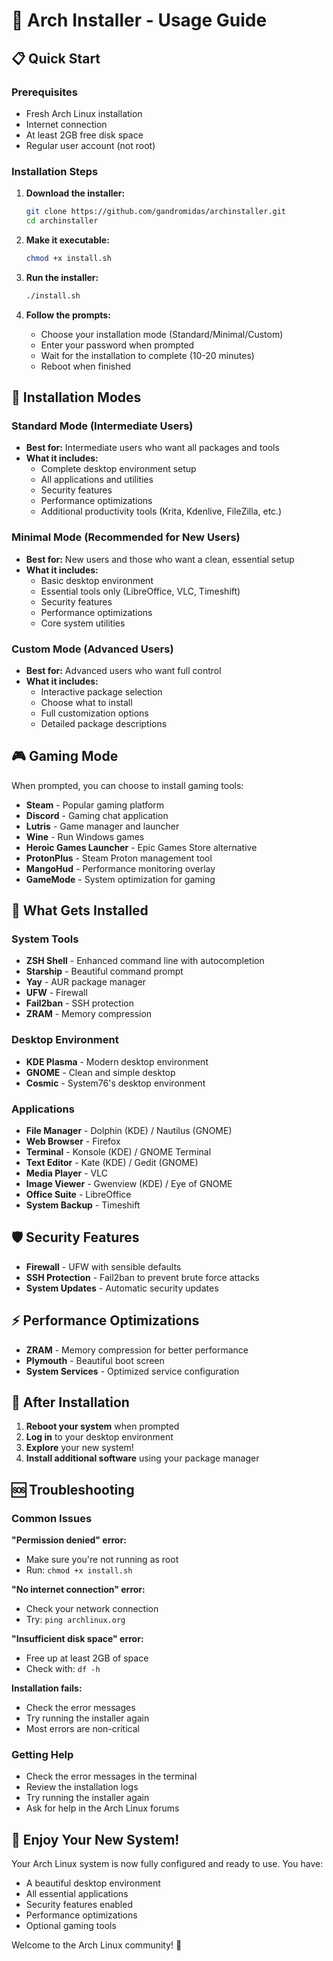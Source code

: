 # 🚀 Arch Installer - Usage Guide

## 📋 Quick Start

### Prerequisites
- Fresh Arch Linux installation
- Internet connection
- At least 2GB free disk space
- Regular user account (not root)

### Installation Steps

1. **Download the installer:**
   ```bash
   git clone https://github.com/gandromidas/archinstaller.git
   cd archinstaller
   ```

2. **Make it executable:**
   ```bash
   chmod +x install.sh
   ```

3. **Run the installer:**
   ```bash
   ./install.sh
   ```

4. **Follow the prompts:**
   - Choose your installation mode (Standard/Minimal/Custom)
   - Enter your password when prompted
   - Wait for the installation to complete (10-20 minutes)
   - Reboot when finished

## 🎯 Installation Modes

### Standard Mode (Intermediate Users)
- **Best for:** Intermediate users who want all packages and tools
- **What it includes:**
  - Complete desktop environment setup
  - All applications and utilities
  - Security features
  - Performance optimizations
  - Additional productivity tools (Krita, Kdenlive, FileZilla, etc.)

### Minimal Mode (Recommended for New Users)
- **Best for:** New users and those who want a clean, essential setup
- **What it includes:**
  - Basic desktop environment
  - Essential tools only (LibreOffice, VLC, Timeshift)
  - Security features
  - Performance optimizations
  - Core system utilities

### Custom Mode (Advanced Users)
- **Best for:** Advanced users who want full control
- **What it includes:**
  - Interactive package selection
  - Choose what to install
  - Full customization options
  - Detailed package descriptions

## 🎮 Gaming Mode

When prompted, you can choose to install gaming tools:
- **Steam** - Popular gaming platform
- **Discord** - Gaming chat application
- **Lutris** - Game manager and launcher
- **Wine** - Run Windows games
- **Heroic Games Launcher** - Epic Games Store alternative
- **ProtonPlus** - Steam Proton management tool
- **MangoHud** - Performance monitoring overlay
- **GameMode** - System optimization for gaming

## 🔧 What Gets Installed

### System Tools
- **ZSH Shell** - Enhanced command line with autocompletion
- **Starship** - Beautiful command prompt
- **Yay** - AUR package manager
- **UFW** - Firewall
- **Fail2ban** - SSH protection
- **ZRAM** - Memory compression

### Desktop Environment
- **KDE Plasma** - Modern desktop environment
- **GNOME** - Clean and simple desktop
- **Cosmic** - System76's desktop environment

### Applications
- **File Manager** - Dolphin (KDE) / Nautilus (GNOME)
- **Web Browser** - Firefox
- **Terminal** - Konsole (KDE) / GNOME Terminal
- **Text Editor** - Kate (KDE) / Gedit (GNOME)
- **Media Player** - VLC
- **Image Viewer** - Gwenview (KDE) / Eye of GNOME
- **Office Suite** - LibreOffice
- **System Backup** - Timeshift

## 🛡️ Security Features

- **Firewall** - UFW with sensible defaults
- **SSH Protection** - Fail2ban to prevent brute force attacks
- **System Updates** - Automatic security updates

## ⚡ Performance Optimizations

- **ZRAM** - Memory compression for better performance
- **Plymouth** - Beautiful boot screen
- **System Services** - Optimized service configuration

## 🔄 After Installation

1. **Reboot your system** when prompted
2. **Log in** to your desktop environment
3. **Explore** your new system!
4. **Install additional software** using your package manager

## 🆘 Troubleshooting

### Common Issues

**"Permission denied" error:**
- Make sure you're not running as root
- Run: `chmod +x install.sh`

**"No internet connection" error:**
- Check your network connection
- Try: `ping archlinux.org`

**"Insufficient disk space" error:**
- Free up at least 2GB of space
- Check with: `df -h`

**Installation fails:**
- Check the error messages
- Try running the installer again
- Most errors are non-critical

### Getting Help

- Check the error messages in the terminal
- Review the installation logs
- Try running the installer again
- Ask for help in the Arch Linux forums

## 🎉 Enjoy Your New System!

Your Arch Linux system is now fully configured and ready to use. You have:
- A beautiful desktop environment
- All essential applications
- Security features enabled
- Performance optimizations
- Optional gaming tools

Welcome to the Arch Linux community! 🐧 